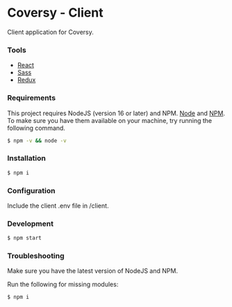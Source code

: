 # Coversy - Client

Client application for Coversy.

### Tools

- [React](https://reactjs.org/)
- [Sass](https://sass-lang.com/)
- [Redux](https://redux.js.org/)

### Requirements

This project requires NodeJS (version 16 or later) and NPM.
[Node](http://nodejs.org/) and [NPM](https://npmjs.org/).
To make sure you have them available on your machine,
try running the following command.

```sh
$ npm -v && node -v
```

### Installation

```sh
$ npm i
```

### Configuration

Include the client .env file in /client.

### Development

```sh
$ npm start
```

### Troubleshooting

Make sure you have the latest version of NodeJS and NPM.

Run the following for missing modules:

```sh
$ npm i
```
